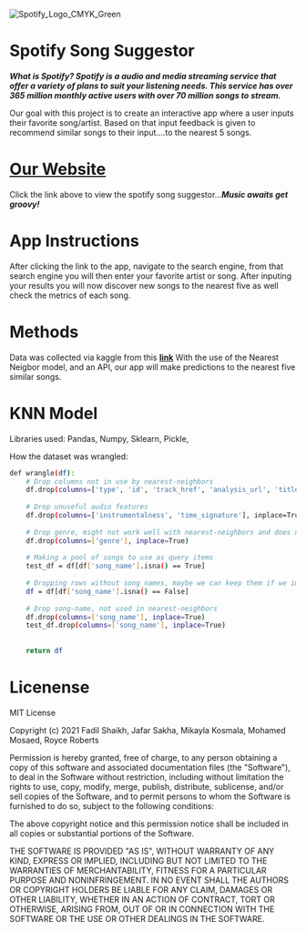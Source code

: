 ![Spotify_Logo_CMYK_Green](https://user-images.githubusercontent.com/86321131/137929977-3d67a2a3-96ce-4078-8fcc-2a331e03321a.png)
# Spotify Song Suggestor
***What is Spotify?
Spotify is a audio and media streaming service that offer a variety of plans to suit your listening needs. This service has over 365 million monthly active users with over 70 million songs to stream.***

Our goal with this project is to create an interactive app where a user inputs their favorite song/artist. Based on that input feedback is given to recommend similar songs to their input....to the nearest 5 songs.
# **[Our Website](https://spotify-suggest-it.herokuapp.com/)**
Click the link above to view the spotify song suggestor...***Music awaits get groovy!***

# App Instructions
After clicking the link to the app, navigate to the search engine, from that search engine you will then enter your favorite artist or song. After inputing your results you will now discover new songs to the nearest five as well check the metrics of each song.
# Methods
Data was collected via kaggle from this **[link](https://www.kaggle.com/geomack/spotifyclassification)**
With the use of the Nearest Neigbor model, and an API, our app will make predictions to the nearest five similar songs.
# KNN Model
Libraries used:
Pandas,
Numpy,
Sklearn,
Pickle,

How the dataset was wrangled:
```sh
def wrangle(df):
    # Drop columns not in use by nearest-neighbors 
    df.drop(columns=['type', 'id', 'track_href', 'analysis_url', 'title', 'Unnamed: 0'], inplace=True)
    
    # Drop unuseful audio features
    df.drop(columns=['instrumentalness', 'time_signature'], inplace=True)
    
    # Drop genre, might not work well with nearest-neighbors and does not appear in spotify api request
    df.drop(columns=['genre'], inplace=True)
    
    # Making a pool of songs to use as query items
    test_df = df[df['song_name'].isna() == True]
    
    # Dropping rows without song_names, maybe we can keep them if we implement the api calls
    df = df[df['song_name'].isna() == False]
    
    # Drop song-name, not used in nearest-neighbors
    df.drop(columns=['song_name'], inplace=True)
    test_df.drop(columns=['song_name'], inplace=True)
    
    
    return df
```
# Licenense
MIT License

Copyright (c) 2021 Fadil Shaikh, Jafar Sakha, Mikayla Kosmala, Mohamed Mosaed, Royce Roberts

Permission is hereby granted, free of charge, to any person obtaining a copy
of this software and associated documentation files (the "Software"), to deal
in the Software without restriction, including without limitation the rights
to use, copy, modify, merge, publish, distribute, sublicense, and/or sell
copies of the Software, and to permit persons to whom the Software is
furnished to do so, subject to the following conditions:

The above copyright notice and this permission notice shall be included in all
copies or substantial portions of the Software.

THE SOFTWARE IS PROVIDED "AS IS", WITHOUT WARRANTY OF ANY KIND, EXPRESS OR
IMPLIED, INCLUDING BUT NOT LIMITED TO THE WARRANTIES OF MERCHANTABILITY,
FITNESS FOR A PARTICULAR PURPOSE AND NONINFRINGEMENT. IN NO EVENT SHALL THE
AUTHORS OR COPYRIGHT HOLDERS BE LIABLE FOR ANY CLAIM, DAMAGES OR OTHER
LIABILITY, WHETHER IN AN ACTION OF CONTRACT, TORT OR OTHERWISE, ARISING FROM,
OUT OF OR IN CONNECTION WITH THE SOFTWARE OR THE USE OR OTHER DEALINGS IN THE
SOFTWARE.
